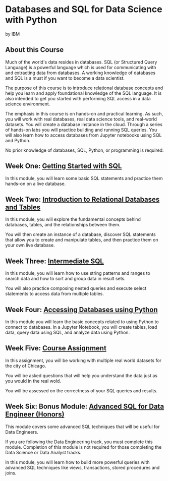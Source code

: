 # Databases and SQL for Data Science with Python
by IBM

## About this Course
Much of the world's data resides in databases. SQL (or Structured Query Language) is a powerful language which is used for communicating with and extracting data from databases. A working knowledge of databases and SQL is a must if you want to become a data scientist.

The purpose of this course is to introduce relational database concepts and help you learn and apply foundational knowledge of the SQL language. It is also intended to get you started with performing SQL access in a data science environment.  

The emphasis in this course is on hands-on and practical learning. As such, you will work with real databases, real data science tools, and real-world datasets. You will create a database instance in the cloud. Through a series of hands-on labs you will practice building and running SQL queries. You will also learn how to access databases from Jupyter notebooks using SQL and Python.

No prior knowledge of databases, SQL, Python, or programming is required.

## Week One: [Getting Started with SQL](./Week_One)
In this module, you will learn some basic SQL statements and practice them hands-on on a live database.

## Week Two: [Introduction to Relational Databases and Tables](./Week_Two)
In this module, you will explore the fundamental concepts behind databases, tables, and the relationships between them. 

You will then create an instance of a database, discover SQL statements that allow you to create and manipulate tables, and then practice them on your own live database.

## Week Three: [Intermediate SQL](./Week_Three)
In this module, you will learn how to use string patterns and ranges to search data and how to sort and group data in result sets. 

You will also practice composing nested queries and execute select statements to access data from multiple tables.

## Week Four: [Accessing Databases using Python](./Week_Four)
In this module you will learn the basic concepts related to using Python to connect to databases. In a Jupyter Notebook, you will create tables, load data, query data using SQL, and analyze data using Python.

## Week Five: [Course Assignment](./Week_Five)
In this assignment, you will be working with multiple real world datasets for the city of Chicago. 

You will be asked questions that will help you understand the data just as you would in the real wold. 

You will be assessed on the correctness of your SQL queries and results.

## Week Six: Bonus Module: [Advanced SQL for Data Engineer (Honors)](./Week_Six)
This module covers some advanced SQL techniques that will be useful for Data Engineers. 

If you are following the Data Engineering track, you must complete this module. Completion of this module is not required for those completing the Data Science or Data Analyst tracks. 

In this module, you will learn how to build more powerful queries with advanced SQL techniques like views, transactions, stored procedures and joins.
